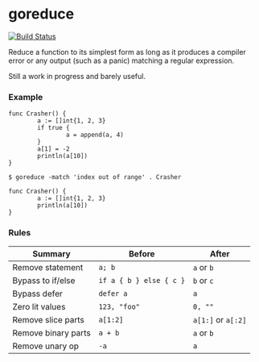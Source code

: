# goreduce

[![Build Status](https://travis-ci.org/mvdan/goreduce.svg?branch=master)](https://travis-ci.org/mvdan/goreduce)

Reduce a function to its simplest form as long as it produces a compiler
error or any output (such as a panic) matching a regular expression.

Still a work in progress and barely useful.

### Example

```
func Crasher() {
        a := []int{1, 2, 3}
        if true {
                a = append(a, 4)
        }
        a[1] = -2
        println(a[10])
}
```

	$ goreduce -match 'index out of range' . Crasher

```
func Crasher() {
        a := []int{1, 2, 3}
        println(a[10])
}
```

### Rules

| Summary             | Before                  | After              |
| ------------------- | ----------------------- | ------------------ |
| Remove statement    | `a; b`                  | `a` or `b`         |
| Bypass to if/else   | `if a { b } else { c }` | `b` or `c`         |
| Bypass defer        | `defer a`               | `a`                |
| Zero lit values     | `123, "foo"`            | `0, ""`            |
| Remove slice parts  | `a[1:2]`                | `a[1:]` or `a[:2]` |
| Remove binary parts | `a + b`                 | `a` or `b`         |
| Remove unary op     | `-a`                    | `a`                |
